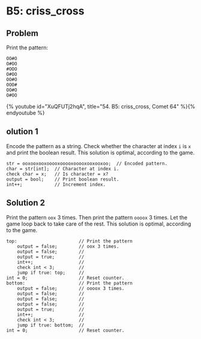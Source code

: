 # B5: criss_cross

## Problem

Print the pattern:

```
OO#O
O#OO
#OOO
O#OO
OO#O
OOO#
OO#O
O#OO
```

{% youtube id="XuQFUTj2hqA", title="54. B5: criss_cross, Comet 64" %}{% endyoutube %}

## olution 1

Encode the pattern as a string. Check whether the character at index `i` is `x`
and print the boolean result. This solution is optimal, according to the game.

```
str = ooxooxooxooooxooooxooooxooxooxoo;  // Encoded pattern.
char = str[int];  // Character at index i.
check char = x;   // Is character = x?
output = bool;    // Print boolean result.
int++;            // Increment index.
```

## Solution 2

Print the pattern `oox` 3 times. Then print the pattern `oooox` 3 times. Let the
game loop back to take care of the rest. This solution is optimal, according to
the game.

```
top:                       // Print the pattern
    output = false;        // oox 3 times.
    output = false;        //
    output = true;         //
    int++;                 //
    check int < 3;         //
    jump if true: top;     //
int = 0;                   // Reset counter.
bottom:                    // Print the pattern
    output = false;        // oooox 3 times.
    output = false;        //
    output = false;        //
    output = false;        //
    output = true;         //
    int++;                 //
    check int < 3;         //
    jump if true: bottom;  //
int = 0;                   // Reset counter.
```

